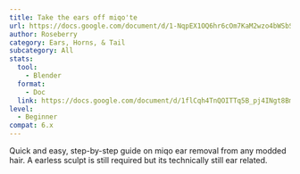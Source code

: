 ```yaml
---
title: Take the ears off miqo'te
url: https://docs.google.com/document/d/1-NqpEX1OQ6hr6cOm7KaM2wzo4bWSbSXFE416HJG65NA
author: Roseberry
category: Ears, Horns, & Tail
subcategory: All
stats:
  tool:
    - Blender
  format:
    - Doc
  link: https://docs.google.com/document/d/1flCqh4TnQOITTq5B_pj4INgt8BmY1uYmnIb6HquPlFk/edit?usp=sharing
level:
  - Beginner
compat: 6.x
---
```

Quick and easy, step-by-step guide on miqo ear removal from any modded hair. A earless sculpt is still required but its technically still ear related.